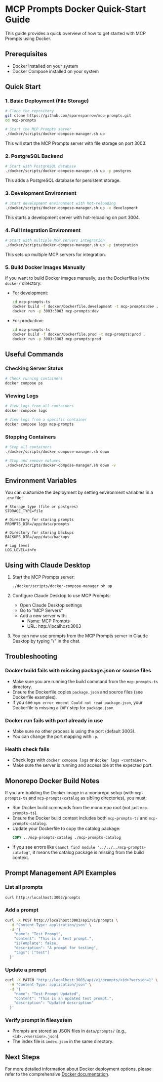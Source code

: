 # MCP Prompts Docker Quick-Start Guide

This guide provides a quick overview of how to get started with MCP Prompts using Docker.

## Prerequisites

- Docker installed on your system
- Docker Compose installed on your system

## Quick Start

### 1. Basic Deployment (File Storage)

```bash
# Clone the repository
git clone https://github.com/sparesparrow/mcp-prompts.git
cd mcp-prompts

# Start the MCP Prompts server
./docker/scripts/docker-compose-manager.sh up
```

This will start the MCP Prompts server with file storage on port 3003.

### 2. PostgreSQL Backend

```bash
# Start with PostgreSQL database
./docker/scripts/docker-compose-manager.sh up -p postgres
```

This adds a PostgreSQL database for persistent storage.

### 3. Development Environment

```bash
# Start development environment with hot-reloading
./docker/scripts/docker-compose-manager.sh up -e development
```

This starts a development server with hot-reloading on port 3004.

### 4. Full Integration Environment

```bash
# Start with multiple MCP servers integration
./docker/scripts/docker-compose-manager.sh up -p integration
```

This sets up multiple MCP servers for integration.

### 5. Build Docker Images Manually

If you want to build Docker images manually, use the Dockerfiles in the `docker/` directory:

- For development:
  ```bash
  cd mcp-prompts-ts
  docker build -f docker/Dockerfile.development -t mcp-prompts:dev .
  docker run -p 3003:3003 mcp-prompts:dev
  ```
- For production:
  ```bash
  cd mcp-prompts-ts
  docker build -f docker/Dockerfile.prod -t mcp-prompts:prod .
  docker run -p 3003:3003 mcp-prompts:prod
  ```

## Useful Commands

### Checking Server Status

```bash
# Check running containers
docker compose ps
```

### Viewing Logs

```bash
# View logs from all containers
docker compose logs

# View logs from a specific container
docker compose logs mcp-prompts
```

### Stopping Containers

```bash
# Stop all containers
./docker/scripts/docker-compose-manager.sh down

# Stop and remove volumes
./docker/scripts/docker-compose-manager.sh down -v
```

## Environment Variables

You can customize the deployment by setting environment variables in a `.env` file:

```
# Storage type (file or postgres)
STORAGE_TYPE=file

# Directory for storing prompts
PROMPTS_DIR=/app/data/prompts

# Directory for storing backups
BACKUPS_DIR=/app/data/backups

# Log level
LOG_LEVEL=info
```

## Using with Claude Desktop

1. Start the MCP Prompts server:

   ```bash
   ./docker/scripts/docker-compose-manager.sh up
   ```

2. Configure Claude Desktop to use MCP Prompts:

   - Open Claude Desktop settings
   - Go to "MCP Servers"
   - Add a new server with:
     - Name: MCP Prompts
     - URL: http://localhost:3003

3. You can now use prompts from the MCP Prompts server in Claude Desktop by typing "/" in the chat.

## Troubleshooting

### Docker build fails with missing package.json or source files
- Make sure you are running the build command from the `mcp-prompts-ts` directory.
- Ensure the Dockerfile copies `package.json` and source files (see Dockerfile examples).
- If you see `npm error enoent Could not read package.json`, your Dockerfile is missing a `COPY` step for `package.json`.

### Docker run fails with port already in use
- Make sure no other process is using the port (default 3003).
- You can change the port mapping with `-p`.

### Health check fails
- Check logs with `docker compose logs` or `docker logs <container>`.
- Make sure the server is running and accessible at the expected port.

## Monorepo Docker Build Notes

If you are building the Docker image in a monorepo setup (with `mcp-prompts-ts` and `mcp-prompts-catalog` as sibling directories), you must:

- Run Docker build commands from the monorepo root (not just `mcp-prompts-ts`).
- Ensure the Docker build context includes both `mcp-prompts-ts` and `mcp-prompts-catalog`.
- Update your Dockerfile to copy the catalog package:
  ```dockerfile
  COPY ../mcp-prompts-catalog ./mcp-prompts-catalog
  ```
- If you see errors like `Cannot find module '../../../mcp-prompts-catalog'`, it means the catalog package is missing from the build context.

## Prompt Management API Examples

### List all prompts
```bash
curl http://localhost:3003/prompts
```

### Add a prompt
```bash
curl -X POST http://localhost:3003/api/v1/prompts \
  -H "Content-Type: application/json" \
  -d '{
    "name": "Test Prompt",
    "content": "This is a test prompt.",
    "isTemplate": false,
    "description": "A prompt for testing",
    "tags": ["test"]
  }'
```

### Update a prompt
```bash
curl -X PATCH "http://localhost:3003/api/v1/prompts/<id>?version=1" \
  -H "Content-Type: application/json" \
  -d '{
    "name": "Test Prompt Updated",
    "content": "This is an updated test prompt.",
    "description": "Updated description"
  }'
```

### Verify prompt in filesystem
- Prompts are stored as JSON files in `data/prompts/` (e.g., `<id>.v<version>.json`).
- The index file is `index.json` in the same directory.

## Next Steps

For more detailed information about Docker deployment options, please refer to the comprehensive [Docker documentation](./README.md).
